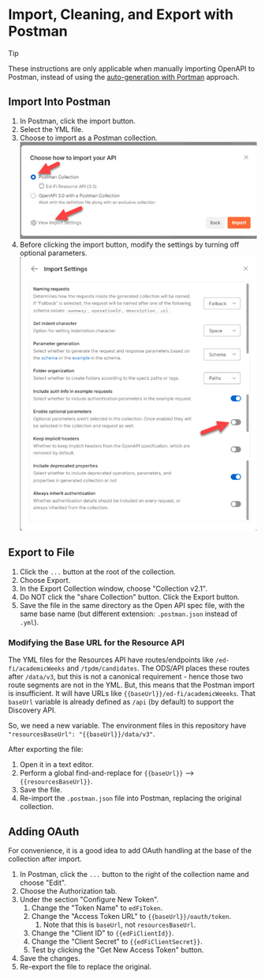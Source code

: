 # Import, Cleaning, and Export with Postman

> [!TIP]
> These instructions are only applicable when manually importing OpenAPI to
> Postman, instead of using the [auto-generation with
> Portman](./AUTO-GEN-TESTS.md) approach.

## Import Into Postman

1. In Postman, click the import button.
2. Select the YML file.
3. Choose to import as a Postman collection.\
   ![Screenshot: choose how to import your API](./images/choose-how-to-import.jpg)
4. Before clicking the import button, modify the settings by turning off
   optional parameters.\
   ![Screenshot: import settings](./images/import-settings.jpg)

## Export to File

1. Click the `...` button at the root of the collection.
2. Choose Export.
3. In the Export Collection window, choose "Collection v2.1".
4. Do NOT click the "share Collection" button. Click the Export button.
5. Save the file in the same directory as the Open API spec file, with the same
   base name (but different extension: `.postman.json` instead of `.yml`).

### Modifying the Base URL for the Resource API

The YML files for the Resources API have routes/endpoints like
`/ed-fi/academicWeeks` and `/tpdm/candidates`. The ODS/API places these routes
after `/data/v3`, but this is not a canonical requirement - hence those two
route segments are not in the YML. But, this means that the Postman import is
insufficient. It will have URLs like `{{baseUrl}}/ed-fi/academicWeeeks`. That
`baseUrl` variable is already defined as `/api` (by default) to support the
Discovery API.

So, we need a new variable. The environment files in this repository have
`"resourcesBaseUrl": "{{baseUrl}}/data/v3"`. 

After exporting the file:

1. Open it in a text editor.
2. Perform a global find-and-replace for `{{baseUrl}}` -->
   `{{resourcesBaseUrl}}`.
3. Save the file.
4. Re-import the `.postman.json` file into Postman, replacing the original
   collection.

## Adding OAuth

For convenience, it is a good idea to add OAuth handling at the base of the
collection after import.

1. In Postman, click the `...` button to the right of the collection name and
   choose "Edit".
2. Choose the Authorization tab.
3. Under the section "Configure New Token".
   1. Change the "Token Name" to `edFiToken`.
   2. Change the "Access Token URL" to `{{baseUrl}}/oauth/token`.
      1. Note that this is `baseUrl`, not `resourcesBaseUrl`.
   3. Change the "Client ID" to `{{edFiClientId}}`.
   4. Change the "Client Secret" to `{{edFiClientSecret}}`.
   5. Test by clicking the "Get New Access Token" button.
4. Save the changes.
5. Re-export the file to replace the original.
